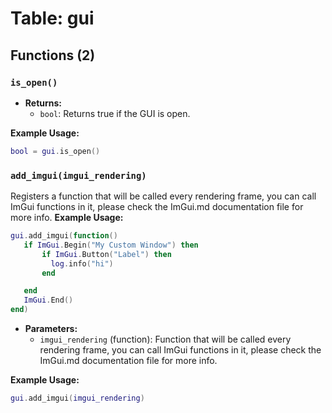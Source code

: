 # Table: gui

## Functions (2)

### `is_open()`

- **Returns:**
  - `bool`: Returns true if the GUI is open.

**Example Usage:**
```lua
bool = gui.is_open()
```

### `add_imgui(imgui_rendering)`

Registers a function that will be called every rendering frame, you can call ImGui functions in it, please check the ImGui.md documentation file for more info.
**Example Usage:**
```lua
gui.add_imgui(function()
   if ImGui.Begin("My Custom Window") then
       if ImGui.Button("Label") then
         log.info("hi")
       end

   end
   ImGui.End()
end)
```

- **Parameters:**
  - `imgui_rendering` (function): Function that will be called every rendering frame, you can call ImGui functions in it, please check the ImGui.md documentation file for more info.

**Example Usage:**
```lua
gui.add_imgui(imgui_rendering)
```


